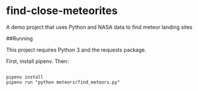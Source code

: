 # find-close-meteorites
A demo project that uses Python and NASA data to find meteor landing sites

##Running

This project requires Python 3 and the requests package.

First, install pipenv. Then:

```

pipenv install
pipenv run "python meteors/find_meteors.py"
```

